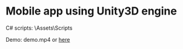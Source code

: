 # Mobile app using Unity3D engine

C# scripts: \Assets\Scripts

Demo: demo.mp4 or [here](https://drive.google.com/file/d/1t4SWf6VhMg-fpRKizhsnZegGMc1-unqs/view?usp=sharing)
